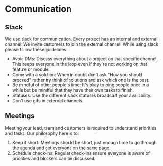 # Communication

## Slack

We use slack for communication. Every project has an internal and external channel. We invite customers to join the external channel. While using slack please follow these guidelines:

* Avoid DMs: Discuss everything about a project on that specific channel. This keeps everyone in the loop even if they're not working on that feature or module.
* Come with a solution: When in doubt don't ask "How you should proceed" rather try think of solutions and ask which one is the best.
* Be mindful of other people's time: It's okay to ping people once in a while but be mindful that they have their own tasks to finish.
* Statuses: Use the different slack statuses broadcast your availability.
* Don't use gifs in external channels.

## Meetings

Meeting your lead, team and customers is required to understand priorities and tasks. Our philosophy here is to:

1. Keep it short: Meetings should be short, just enough time to go through the agenda and get everyone on the same page.
2. Schedule check-ins: Regular check-ins ensure everyone is aware of priorities and blockers can be discussed.

